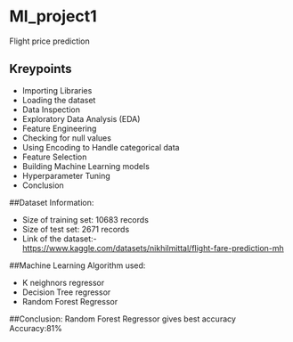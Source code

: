 # Ml_project1
Flight price prediction

## Kreypoints
- Importing Libraries
- Loading the dataset
- Data Inspection
- Exploratory Data Analysis (EDA)
- Feature Engineering
- Checking for null values
- Using Encoding to Handle categorical data
- Feature Selection
- Building Machine Learning models
- Hyperparameter Tuning
- Conclusion

##Dataset Information:
- Size of training set: 10683 records
- Size of test set: 2671 records
- Link of the dataset:- https://www.kaggle.com/datasets/nikhilmittal/flight-fare-prediction-mh

##Machine Learning Algorithm used:
- K neighnors regressor
- Decision Tree regressor
- Random Forest Regressor

##Conclusion:
Random Forest Regressor gives best accuracy
Accuracy:81%

